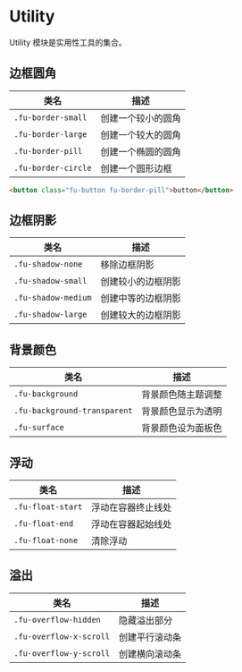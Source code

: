 # Utility

Utility 模块是实用性工具的集合。

## 边框圆角

| 类名                | 描述               |
| ------------------- | ------------------ |
| `.fu-border-small`  | 创建一个较小的圆角 |
| `.fu-border-large`  | 创建一个较大的圆角 |
| `.fu-border-pill`   | 创建一个椭圆的圆角 |
| `.fu-border-circle` | 创建一个圆形边框   |

```html
<button class="fu-button fu-border-pill">button</button>
```

## 边框阴影

| 类名                | 描述               |
| ------------------- | ------------------ |
| `.fu-shadow-none`   | 移除边框阴影       |
| `.fu-shadow-small`  | 创建较小的边框阴影 |
| `.fu-shadow-medium` | 创建中等的边框阴影 |
| `.fu-shadow-large`  | 创建较大的边框阴影 |

## 背景颜色

| 类名                         | 描述               |
| ---------------------------- | ------------------ |
| `.fu-background`             | 背景颜色随主题调整 |
| `.fu-background-transparent` | 背景颜色显示为透明 |
| `.fu-surface`                | 背景颜色设为面板色 |

## 浮动

| 类名              | 描述               |
| ----------------- | ------------------ |
| `.fu-float-start` | 浮动在容器终止线处 |
| `.fu-float-end`   | 浮动在容器起始线处 |
| `.fu-float-none`  | 清除浮动           |

## 溢出

| 类名                    | 描述           |
| ----------------------- | -------------- |
| `.fu-overflow-hidden`   | 隐藏溢出部分   |
| `.fu-overflow-x-scroll` | 创建平行滚动条 |
| `.fu-overflow-y-scroll` | 创建横向滚动条 |

